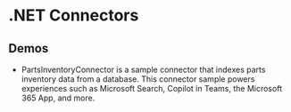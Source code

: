 # .NET Connectors

## Demos

- PartsInventoryConnector is a sample connector that indexes parts inventory data from a database. This connector sample powers experiences such as Microsoft Search, Copilot in Teams, the Microsoft 365 App, and more.
